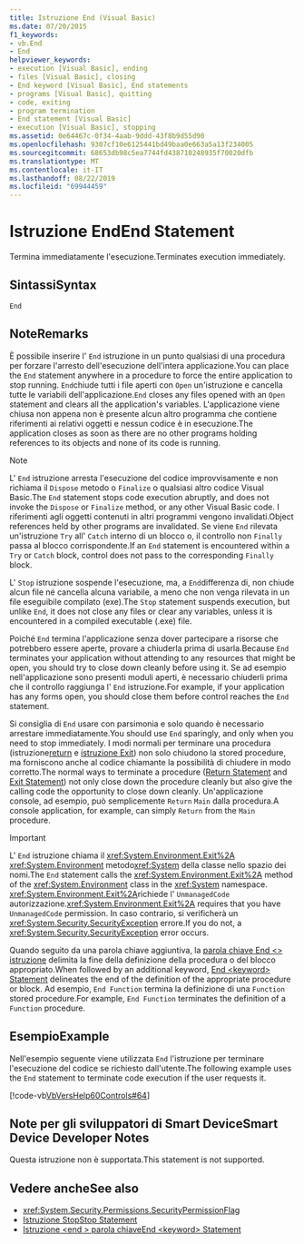 ```yaml
---
title: Istruzione End (Visual Basic)
ms.date: 07/20/2015
f1_keywords:
- vb.End
- End
helpviewer_keywords:
- execution [Visual Basic], ending
- files [Visual Basic], closing
- End keyword [Visual Basic], End statements
- programs [Visual Basic], quitting
- code, exiting
- program termination
- End statement [Visual Basic]
- execution [Visual Basic], stopping
ms.assetid: 0e64467c-0f34-4aab-9ddd-43f8b9d55d90
ms.openlocfilehash: 9307cf10e6125441bd49baa0e663a5a13f234005
ms.sourcegitcommit: 68653db98c5ea7744fd438710248935f70020dfb
ms.translationtype: MT
ms.contentlocale: it-IT
ms.lasthandoff: 08/22/2019
ms.locfileid: "69944459"
---
```

# <a name="end-statement"></a><span data-ttu-id="9b1ed-102">Istruzione End</span><span class="sxs-lookup"><span data-stu-id="9b1ed-102">End Statement</span></span>
<span data-ttu-id="9b1ed-103">Termina immediatamente l'esecuzione.</span><span class="sxs-lookup"><span data-stu-id="9b1ed-103">Terminates execution immediately.</span></span>  
  
## <a name="syntax"></a><span data-ttu-id="9b1ed-104">Sintassi</span><span class="sxs-lookup"><span data-stu-id="9b1ed-104">Syntax</span></span>  
  
```  
End  
```  
  
## <a name="remarks"></a><span data-ttu-id="9b1ed-105">Note</span><span class="sxs-lookup"><span data-stu-id="9b1ed-105">Remarks</span></span>  
 <span data-ttu-id="9b1ed-106">È possibile inserire l' `End` istruzione in un punto qualsiasi di una procedura per forzare l'arresto dell'esecuzione dell'intera applicazione.</span><span class="sxs-lookup"><span data-stu-id="9b1ed-106">You can place the `End` statement anywhere in a procedure to force the entire application to stop running.</span></span> <span data-ttu-id="9b1ed-107">`End`chiude tutti i file aperti con `Open` un'istruzione e cancella tutte le variabili dell'applicazione.</span><span class="sxs-lookup"><span data-stu-id="9b1ed-107">`End` closes any files opened with an `Open` statement and clears all the application's variables.</span></span> <span data-ttu-id="9b1ed-108">L'applicazione viene chiusa non appena non è presente alcun altro programma che contiene riferimenti ai relativi oggetti e nessun codice è in esecuzione.</span><span class="sxs-lookup"><span data-stu-id="9b1ed-108">The application closes as soon as there are no other programs holding references to its objects and none of its code is running.</span></span>  
  
> [!NOTE]
> <span data-ttu-id="9b1ed-109">L' `End` istruzione arresta l'esecuzione del codice improvvisamente e non richiama il `Dispose` metodo o `Finalize` o qualsiasi altro codice Visual Basic.</span><span class="sxs-lookup"><span data-stu-id="9b1ed-109">The `End` statement stops code execution abruptly, and does not invoke the `Dispose` or `Finalize` method, or any other Visual Basic code.</span></span> <span data-ttu-id="9b1ed-110">I riferimenti agli oggetti contenuti in altri programmi vengono invalidati.</span><span class="sxs-lookup"><span data-stu-id="9b1ed-110">Object references held by other programs are invalidated.</span></span> <span data-ttu-id="9b1ed-111">Se viene `End` rilevata un'istruzione `Try` all' `Catch` interno di un blocco o, il controllo non `Finally` passa al blocco corrispondente.</span><span class="sxs-lookup"><span data-stu-id="9b1ed-111">If an `End` statement is encountered within a `Try` or `Catch` block, control does not pass to the corresponding `Finally` block.</span></span>  
  
 <span data-ttu-id="9b1ed-112">L' `Stop` istruzione sospende l'esecuzione, ma, a `End`differenza di, non chiude alcun file né cancella alcuna variabile, a meno che non venga rilevata in un file eseguibile compilato (exe).</span><span class="sxs-lookup"><span data-stu-id="9b1ed-112">The `Stop` statement suspends execution, but unlike `End`, it does not close any files or clear any variables, unless it is encountered in a compiled executable (.exe) file.</span></span>  
  
 <span data-ttu-id="9b1ed-113">Poiché `End` termina l'applicazione senza dover partecipare a risorse che potrebbero essere aperte, provare a chiuderla prima di usarla.</span><span class="sxs-lookup"><span data-stu-id="9b1ed-113">Because `End` terminates your application without attending to any resources that might be open, you should try to close down cleanly before using it.</span></span> <span data-ttu-id="9b1ed-114">Se ad esempio nell'applicazione sono presenti moduli aperti, è necessario chiuderli prima che il controllo raggiunga l' `End` istruzione.</span><span class="sxs-lookup"><span data-stu-id="9b1ed-114">For example, if your application has any forms open, you should close them before control reaches the `End` statement.</span></span>  
  
 <span data-ttu-id="9b1ed-115">Si consiglia di `End` usare con parsimonia e solo quando è necessario arrestare immediatamente.</span><span class="sxs-lookup"><span data-stu-id="9b1ed-115">You should use `End` sparingly, and only when you need to stop immediately.</span></span> <span data-ttu-id="9b1ed-116">I modi normali per terminare una procedura (istruzione[return](../../../visual-basic/language-reference/statements/return-statement.md) e [istruzione Exit](../../../visual-basic/language-reference/statements/exit-statement.md)) non solo chiudono la stored procedure, ma forniscono anche al codice chiamante la possibilità di chiudere in modo corretto.</span><span class="sxs-lookup"><span data-stu-id="9b1ed-116">The normal ways to terminate a procedure ([Return Statement](../../../visual-basic/language-reference/statements/return-statement.md) and [Exit Statement](../../../visual-basic/language-reference/statements/exit-statement.md)) not only close down the procedure cleanly but also give the calling code the opportunity to close down cleanly.</span></span> <span data-ttu-id="9b1ed-117">Un'applicazione console, ad esempio, può semplicemente `Return` `Main` dalla procedura.</span><span class="sxs-lookup"><span data-stu-id="9b1ed-117">A console application, for example, can simply `Return` from the `Main` procedure.</span></span>  
  
> [!IMPORTANT]
> <span data-ttu-id="9b1ed-118">L' `End` istruzione chiama il <xref:System.Environment.Exit%2A> <xref:System.Environment> metodo<xref:System> della classe nello spazio dei nomi.</span><span class="sxs-lookup"><span data-stu-id="9b1ed-118">The `End` statement calls the <xref:System.Environment.Exit%2A> method of the <xref:System.Environment> class in the <xref:System> namespace.</span></span> <span data-ttu-id="9b1ed-119"><xref:System.Environment.Exit%2A>richiede l' `UnmanagedCode` autorizzazione.</span><span class="sxs-lookup"><span data-stu-id="9b1ed-119"><xref:System.Environment.Exit%2A> requires that you have `UnmanagedCode` permission.</span></span> <span data-ttu-id="9b1ed-120">In caso contrario, si verificherà un <xref:System.Security.SecurityException> errore.</span><span class="sxs-lookup"><span data-stu-id="9b1ed-120">If you do not, a <xref:System.Security.SecurityException> error occurs.</span></span>  
  
 <span data-ttu-id="9b1ed-121">Quando seguito da una parola chiave aggiuntiva, la [parola chiave End \<> istruzione](../../../visual-basic/language-reference/statements/end-keyword-statement.md) delimita la fine della definizione della procedura o del blocco appropriato.</span><span class="sxs-lookup"><span data-stu-id="9b1ed-121">When followed by an additional keyword, [End \<keyword> Statement](../../../visual-basic/language-reference/statements/end-keyword-statement.md) delineates the end of the definition of the appropriate procedure or block.</span></span> <span data-ttu-id="9b1ed-122">Ad esempio, `End Function` termina la definizione di una `Function` stored procedure.</span><span class="sxs-lookup"><span data-stu-id="9b1ed-122">For example, `End Function` terminates the definition of a `Function` procedure.</span></span>  
  
## <a name="example"></a><span data-ttu-id="9b1ed-123">Esempio</span><span class="sxs-lookup"><span data-stu-id="9b1ed-123">Example</span></span>  
 <span data-ttu-id="9b1ed-124">Nell'esempio seguente viene utilizzata `End` l'istruzione per terminare l'esecuzione del codice se richiesto dall'utente.</span><span class="sxs-lookup"><span data-stu-id="9b1ed-124">The following example uses the `End` statement to terminate code execution if the user requests it.</span></span>  
  
 [!code-vb[VbVersHelp60Controls#64](~/samples/snippets/visualbasic/VS_Snippets_VBCSharp/VbVersHelp60Controls/VB/Form1.vb#64)]  
  
## <a name="smart-device-developer-notes"></a><span data-ttu-id="9b1ed-125">Note per gli sviluppatori di Smart Device</span><span class="sxs-lookup"><span data-stu-id="9b1ed-125">Smart Device Developer Notes</span></span>  
 <span data-ttu-id="9b1ed-126">Questa istruzione non è supportata.</span><span class="sxs-lookup"><span data-stu-id="9b1ed-126">This statement is not supported.</span></span>  
  
## <a name="see-also"></a><span data-ttu-id="9b1ed-127">Vedere anche</span><span class="sxs-lookup"><span data-stu-id="9b1ed-127">See also</span></span>

- <xref:System.Security.Permissions.SecurityPermissionFlag>
- [<span data-ttu-id="9b1ed-128">Istruzione Stop</span><span class="sxs-lookup"><span data-stu-id="9b1ed-128">Stop Statement</span></span>](../../../visual-basic/language-reference/statements/stop-statement.md)
- [<span data-ttu-id="9b1ed-129">Istruzione \<end > parola chiave</span><span class="sxs-lookup"><span data-stu-id="9b1ed-129">End \<keyword> Statement</span></span>](../../../visual-basic/language-reference/statements/end-keyword-statement.md)
